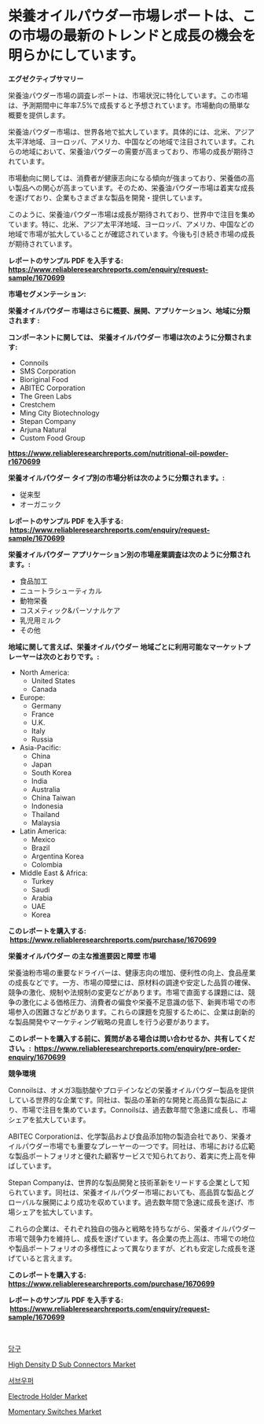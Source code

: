 <p><h1>栄養オイルパウダー市場レポートは、この市場の最新のトレンドと成長の機会を明らかにしています。</h1></p><p><strong>エグゼクティブサマリー</strong></p>
<p><p>栄養油パウダー市場の調査レポートは、市場状況に特化しています。この市場は、予測期間中に年率7.5%で成長すると予想されています。市場動向の簡単な概要を提供します。</p><p>栄養油パウダー市場は、世界各地で拡大しています。具体的には、北米、アジア太平洋地域、ヨーロッパ、アメリカ、中国などの地域で注目されています。これらの地域において、栄養油パウダーの需要が高まっており、市場の成長が期待されています。</p><p>市場動向に関しては、消費者が健康志向になる傾向が強まっており、栄養価の高い製品への関心が高まっています。そのため、栄養油パウダー市場は着実な成長を遂げており、企業もさまざまな製品を開発・提供しています。</p><p>このように、栄養油パウダー市場は成長が期待されており、世界中で注目を集めています。特に、北米、アジア太平洋地域、ヨーロッパ、アメリカ、中国などの地域で市場が拡大していることが確認されています。今後も引き続き市場の成長が期待されています。</p></p>
<p><strong>レポートのサンプル PDF を入手する: <a href="https://www.reliableresearchreports.com/enquiry/request-sample/1670699">https://www.reliableresearchreports.com/enquiry/request-sample/1670699</a></strong></p>
<p><strong>市場セグメンテーション:</strong></p>
<p><strong> 栄養オイルパウダー 市場はさらに概要、展開、アプリケーション、地域に分類されます :</strong></p>
<p><strong>コンポーネントに関しては、 栄養オイルパウダー 市場は次のように分類されます: &nbsp;</strong></p>
<p><ul><li>Connoils</li><li>SMS Corporation</li><li>Bioriginal Food</li><li>ABITEC Corporation</li><li>The Green Labs</li><li>Crestchem</li><li>Ming City Biotechnology</li><li>Stepan Company</li><li>Arjuna Natural</li><li>Custom Food Group</li></ul></p>
<p><strong><a href="https://www.reliableresearchreports.com/nutritional-oil-powder-r1670699">https://www.reliableresearchreports.com/nutritional-oil-powder-r1670699</a></strong></p>
<p><strong> 栄養オイルパウダー タイプ別の市場分析は次のように分類されます。:</strong></p>
<p><ul><li>従来型</li><li>オーガニック</li></ul></p>
<p><strong>レポートのサンプル PDF を入手する: &nbsp;<a href="https://www.reliableresearchreports.com/enquiry/request-sample/1670699">https://www.reliableresearchreports.com/enquiry/request-sample/1670699</a></strong></p>
<p><strong> 栄養オイルパウダー アプリケーション別の市場産業調査は次のように分類されます。:</strong></p>
<p><ul><li>食品加工</li><li>ニュートラシューティカル</li><li>動物栄養</li><li>コスメティック&パーソナルケア</li><li>乳児用ミルク</li><li>その他</li></ul></p>
<p><strong>地域に関して言えば、栄養オイルパウダー 地域ごとに利用可能なマーケットプレーヤーは次のとおりです。:</strong></p>
<p><ul>
    <li>
        North America:
        <ul>
            <li>United States</li>
            <li>Canada</li>
        </ul>
    </li>
    <li>
        Europe:
        <ul>
            <li>Germany</li>
            <li>France</li>
            <li>U.K.</li>
            <li>Italy</li>
            <li>Russia</li>
        </ul>
    </li>
    <li>
        Asia-Pacific:
        <ul>
            <li>China</li>
            <li>Japan</li>
            <li>South Korea</li>
            <li>India</li>
            <li>Australia</li>
            <li>China Taiwan</li>
            <li>Indonesia</li>
            <li>Thailand</li>
            <li>Malaysia</li>
        </ul>
    </li>
    <li>
        Latin America:
        <ul>
            <li>Mexico</li>
            <li>Brazil</li>
            <li>Argentina Korea</li>
            <li>Colombia</li>
        </ul>
    </li>
    <li>
        Middle East & Africa:
        <ul>
            <li>Turkey</li>
            <li>Saudi</li>
            <li>Arabia</li>
            <li>UAE</li>
            <li>Korea</li>
        </ul>
    </li>
    </ul></p>
<p><strong>このレポートを購入する: &nbsp;<a href="https://www.reliableresearchreports.com/purchase/1670699">https://www.reliableresearchreports.com/purchase/1670699</a></strong></p>
<p><strong>栄養オイルパウダー の主な推進要因と障壁 市場</strong></p>
<p><p>栄養油粉市場の重要なドライバーは、健康志向の増加、便利性の向上、食品産業の成長などです。一方、市場の障壁には、原材料の調達や安定した品質の確保、競争の激化、規制や法規制の変更などがあります。市場で直面する課題には、競争の激化による価格圧力、消費者の偏食や栄養不足意識の低下、新興市場での市場参入の困難さなどがあります。これらの課題を克服するために、企業は創新的な製品開発やマーケティング戦略の見直しを行う必要があります。</p></p>
<p><strong>このレポートを購入する前に、質問がある場合は問い合わせるか、共有してください。:&nbsp; <a href="https://www.reliableresearchreports.com/enquiry/pre-order-enquiry/1670699">https://www.reliableresearchreports.com/enquiry/pre-order-enquiry/1670699</a></strong></p>
<p><strong>競争環境</strong></p>
<p><p>Connoilsは、オメガ3脂肪酸やプロテインなどの栄養オイルパウダー製品を提供している世界的な企業です。同社は、製品の革新的な開発と高品質な製品により、市場で注目を集めています。Connoilsは、過去数年間で急速に成長し、市場シェアを拡大しています。</p><p>ABITEC Corporationは、化学製品および食品添加物の製造会社であり、栄養オイルパウダー市場でも重要なプレーヤーの一つです。同社は、市場における広範な製品ポートフォリオと優れた顧客サービスで知られており、着実に売上高を伸ばしています。</p><p>Stepan Companyは、世界的な製品開発と技術革新をリードする企業として知られています。同社は、栄養オイルパウダー市場においても、高品質な製品とグローバルな展開により成功を収めています。過去数年間で急速に成長を遂げ、市場シェアを拡大しています。</p><p>これらの企業は、それぞれ独自の強みと戦略を持ちながら、栄養オイルパウダー市場で競争力を維持し、成長を遂げています。各企業の売上高は、市場での地位や製品ポートフォリオの多様性によって異なりますが、どれも安定した成長を遂げていると言えます。</p></p>
<p><strong>このレポートを購入する: &nbsp; <a href="https://www.reliableresearchreports.com/purchase/1670699">https://www.reliableresearchreports.com/purchase/1670699</a></strong></p>
<p><strong>レポートのサンプル PDF を入手する: &nbsp;<a href="https://www.reliableresearchreports.com/enquiry/request-sample/1670699">https://www.reliableresearchreports.com/enquiry/request-sample/1670699</a></strong><strong></strong></p>
<p>&nbsp;</p>
<p><p><a href="https://medium.com/@tonyolfson67562023/%EB%8B%B9%EA%B5%AC-%EC%8B%9C%EC%9E%A5-%EC%A0%90%EC%9C%A0%EC%9C%A8-%EB%B3%80%ED%99%94-%EB%B0%8F-%EC%8B%9C%EC%9E%A5-%EC%84%B1%EC%9E%A5-%ED%8A%B8%EB%A0%8C%EB%93%9C-2024-2031-8539a8f5d556">당구</a></p><p><a href="https://www.linkedin.com/pulse/high-density-d-sub-connectors-market-competitive-analysis-trends-gx0hc?trackingId=vHvzwz77x8OoBWhumA6Wtg%3D%3D">High Density D Sub Connectors Market</a></p><p><a href="https://medium.com/@heisenberg6587768/%EC%84%9C%EB%B8%8C%EC%9A%B0%ED%8D%BC-%EC%8B%9C%EC%9E%A5-%EA%B7%9C%EB%AA%A8-cagr-2024-2030%EB%85%84-%ED%8A%B8%EB%A0%8C%EB%93%9C-7a9c6a73fcbb">서브우퍼</a></p><p><a href="https://medium.com/@rogerkng88/electrode-holder-market-size-cagr-trends-2024-2030-8ada8010ec94">Electrode Holder Market</a></p><p><a href="https://www.linkedin.com/pulse/momentary-switches-market-size-cagr-trends-2024-2030-startagem-o8asc?trackingId=B4TALRccQ3AxOzWKrm3mBA%3D%3D">Momentary Switches Market</a></p></p>